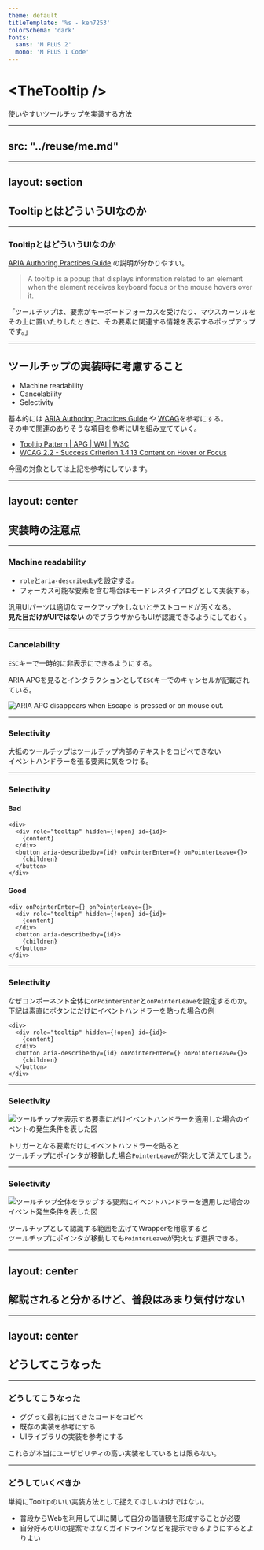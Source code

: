 ```yaml
---
theme: default
titleTemplate: '%s - ken7253'
colorSchema: 'dark'
fonts:
  sans: 'M PLUS 2'
  mono: 'M PLUS 1 Code'
---
```


# &lt;TheTooltip /&gt;
使いやすいツールチップを実装する方法

---
src: "../reuse/me.md"
---

---
layout: section
---

## TooltipとはどういうUIなのか

<!--
まずはじめに、ツールチップとはどのようなUIなのか軽く振り返ってみましょう。
-->

---

### TooltipとはどういうUIなのか

[ARIA Authoring Practices Guide](https://www.w3.org/WAI/ARIA/apg/patterns/tooltip/) の説明が分かりやすい。

> A tooltip is a popup that displays information related to an element when the element receives keyboard focus or the mouse hovers over it.

「ツールチップは、要素がキーボードフォーカスを受けたり、マウスカーソルをその上に置いたりしたときに、その要素に関連する情報を表示するポップアップです。」

<!--
とりあえず自分が知る限りではAPGの説明が分かりやすいので引用してみます。
-->

---

## ツールチップの実装時に考慮すること

- Machine readability
- Cancelability
- Selectivity

基本的には [ARIA Authoring Practices Guide](https://www.w3.org/WAI/ARIA/apg/) や [WCAG](https://www.w3.org/TR/WCAG22)を参考にする。  
その中で関連のありそうな項目を参考にUIを組み立てていく。

- [Tooltip Pattern | APG | WAI | W3C](https://www.w3.org/WAI/ARIA/apg/patterns/tooltip/)
- [WCAG 2.2 - Success Criterion 1.4.13 Content on Hover or Focus](https://www.w3.org/TR/WCAG22/#content-on-hover-or-focus)

今回の対象としては上記を参考にしています。

<!--
なんとなくどういうUIなのかはわかったので次に具体的な実装時の注意点をいくつか考えてみましょう。ツールチップとして「動く」ことは大前提として、使いやすさに焦点を絞っていくつかポイントを見ていきます。そのために参考として下記の２つの資料を参照してみました。
-->

---
layout: center
---

## 実装時の注意点

---

### Machine readability

- `role`と`aria-describedby`を設定する。
- フォーカス可能な要素を含む場合はモードレスダイアログとして実装する。

汎用UIパーツは適切なマークアップをしないとテストコードが汚くなる。  
**見た目だけがUIではない** のでブラウザからもUIが認識できるようにしておく。

<!--
最近だと自動テスト文脈でも当たり前になりつつありますが、「UI」は見た目だけを指すわけではないので、きちんとブラウザにもツールチップであることを通知するために適切なARIA属性を付与します。
-->

---

### Cancelability

`ESC`キーで一時的に非表示にできるようにする。

ARIA APGを見るとインタラクションとして`ESC`キーでのキャンセルが記載されている。

![ARIA APG  disappears when Escape is pressed or on mouse out.](/img/apg-tooltip-patterns.png)

<!--
次にAPGにも記載があるようにESCキーでツールチップの表示状態を一時キャンセルできるようにします。ここでの一時キャンセルとはツールチップを表示させた後にマウスの操作もしくはフォーカスの操作以外の方法で表示を一時的に隠すことができるという状態を指します。
-->

---

### Selectivity

大抵のツールチップはツールチップ内部のテキストをコピペできない  
イベントハンドラーを張る要素に気をつける。

<!--
そして最後はツールチップ内部のテキストを正しく選択できるようにすることです。これは有名なUIライブラリなどでも正しく実装されていないことが多く、多くの場合ツールチップの表示を発火させる要素からツールチップ内部にカーソルを動かすとツールチップ自身が消えてしまい選択できないという状況になる場合が多いです。
-->

---

### Selectivity

#### Bad

```tsx
<div>
  <div role="tooltip" hidden={!open} id={id}>
    {content}
  </div>
  <button aria-describedby={id} onPointerEnter={} onPointerLeave={}>
    {children}
  </button>
</div>
```

#### Good

```tsx
<div onPointerEnter={} onPointerLeave={}>
  <div role="tooltip" hidden={!open} id={id}>
    {content}
  </div>
  <button aria-describedby={id}>
    {children}
  </button>
</div>
```

<!--
原因としてはこのようにイベントハンドラーを設定する要素を少し変えてあげるだけで解決するのですが、初見で下のようなイベントの貼り方ができる人は稀だと思います。
-->

---

### Selectivity

なぜコンポーネント全体に`onPointerEnter`と`onPointerLeave`を設定するのか。  
下記は素直にボタンにだけにイベントハンドラーを貼った場合の例

```tsx{5-7}
<div>
  <div role="tooltip" hidden={!open} id={id}>
    {content}
  </div>
  <button aria-describedby={id} onPointerEnter={} onPointerLeave={}>
    {children}
  </button>
</div>
```

<!--
ざっくりと説明すると下記のようにツールチップの表示をトリガーする要素にだけPointerEnter / PointerLeaveを貼ると…
-->

---

### Selectivity

![ツールチップを表示する要素にだけイベントハンドラーを適用した場合のイベントの発生条件を表した図](/img/bad-tooltip-listener.svg)

トリガーとなる要素だけにイベントハンドラーを貼ると  
ツールチップにポインタが移動した場合`PointerLeave`が発火して消えてしまう。

<!--
この図のようにツールチップの表示をトリガーする要素の外に出た瞬間にPointerLeaveイベントが発火してツールチップが隠れてしまいます。
-->

---

### Selectivity

![ツールチップ全体をラップする要素にイベントハンドラーを適用した場合のイベント発生条件を表した図](/img/good-tooltip-listener.svg)

ツールチップとして認識する範囲を広げてWrapperを用意すると  
ツールチップにポインタが移動しても`PointerLeave`が発火せず選択できる。

<!--
これを防ぐ場合にはこのようにトリガーとなる要素とツールチップ自体をラップする要素全体にEnter/Leaveイベントを付与することでトリガーとなる要素とツールチップ間でポインティングデバイスが移動しても表示を継続できるようになります。これによりツールチップ内部のテキストは無事選択可能になる訳です
-->

---
layout: center
---

## 解説されると分かるけど、普段はあまり気付けない

<!--
こうやって解説されるとその程度のことか、と思うけど実際に実装時に気付けることは少ない。
-->

---
layout: center
---

## どうしてこうなった

---

### どうしてこうなった

- ググって最初に出てきたコードをコピペ
- 既存の実装を参考にする
- UIライブラリの実装を参考にする

これらが本当にユーザビリティの高い実装をしているとは限らない。

---

### どうしていくべきか

単純にTooltipのいい実装方法として捉えてほしいわけではない。

- 普段からWebを利用してUIに関して自分の価値観を形成することが必要
- 自分好みのUIの提案ではなくガイドラインなどを提示できるようにするとよりよい

<!-- というわけで、話した内容を抽象化すると単純にTooltipの話だけではなく他のUIにも適用できると思う。フロントエンドエンジニアはUIづくりの最後のフェーズにいるのでUIに関して関心を持たないといけない。なので、普段からWebを利用してUIに関しての感性を磨かないといけないと考えています。ただ、それは自分の「お気持ち」で終わるのではなく適切なガイドラインやエビデンスを出して論理的に説明ができるというのもエンジニアであれば目指していきたいですね（てきな） -->
